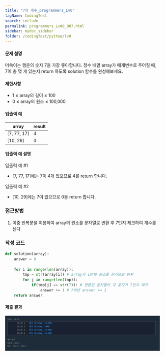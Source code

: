```yaml
---
title: "7의 개수_programmers_Lv0"
tagName: CodingTest
search: include
permalink: programmers_Lv00_007.html
sidebar: mydoc_sidebar
folder: /codingTest/python/lv0
---
```



#### 문제 설명 <br>

머쓱이는 행운의 숫자 7을 가장 좋아합니다. 정수 배열 array가 매개변수로 주어질 때, 7이 총 몇 개 있는지 return 하도록 solution 함수를 완성해보세요.

#### 제한사항 <br>

- 1 ≤ array의 길이 ≤ 100
- 0 ≤ array의 원소 ≤ 100,000

#### 입출력 예 <br>
  
array|result
---|---
[7, 77, 17]|4
[10, 29]|0

#### 입출력 예 설명 <br>

입출력 예 #1
- [7, 77, 17]에는 7이 4개 있으므로 4를 return 합니다.

입출력 예 #2
- [10, 29]에는 7이 없으므로 0을 return 합니다.

### 접근방법 <br>

1. 이중 반복문을 이용하여 array의 원소를 문자열로 변환 후 7인지 체크하여 개수를 센다

### 작성 코드 <br>

```python
def solution(array):
    answer = 0
    
    for i in range(len(array)):
        tmp = str(array[i]) # array의 i번째 원소를 문자열로 변환
        for j in range(len(tmp)):
            if(tmp[j] == str(7)): # 변환한 문자열의 각 문자가 7인치 체크
                answer += 1 # 7이면 answer += 1
    return answer
```

#### 제출 결과

![제출 결과](\images\programmers_Lv00_007.png)



